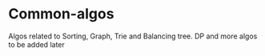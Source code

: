 # Common-algos
Algos related to Sorting, Graph, Trie and Balancing tree. DP and more algos to be added later
